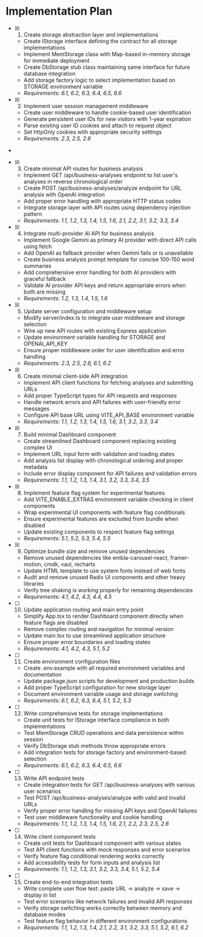 # Implementation Plan

- [x] 1. Create storage abstraction layer and implementations





  - Create IStorage interface defining the contract for all storage implementations
  - Implement MemStorage class with Map-based in-memory storage for immediate deployment
  - Create DbStorage stub class maintaining same interface for future database integration
  - Add storage factory logic to select implementation based on STORAGE environment variable
  - _Requirements: 6.1, 6.2, 6.3, 6.4, 6.5, 6.6_

- [x] 2. Implement user session management middleware






  - Create user middleware to handle cookie-based user identification
  - Generate persistent user IDs for new visitors with 1-year expiration
  - Parse existing user ID cookies and attach to request object
  - Set httpOnly cookies with appropriate security settings
  - _Requirements: 2.3, 2.5, 2.6_
-

- [x] 3. Create minimal API routes for business analysis








  - Implement GET /api/business-analyses endpoint to list user's analyses in reverse chronological order
  - Create POST /api/business-analyses/analyze endpoint for URL analysis with OpenAI integration
  - Add proper error handling with appropriate HTTP status codes
  - Integrate storage layer with API routes using dependency injection pattern
  - _Requirements: 1.1, 1.2, 1.3, 1.4, 1.5, 1.6, 2.1, 2.2, 3.1, 3.2, 3.3, 3.4_

- [x] 4. Integrate multi-provider AI API for business analysis


  - Implement Google Gemini as primary AI provider with direct API calls using fetch
  - Add OpenAI as fallback provider when Gemini fails or is unavailable
  - Create business analysis prompt template for concise 100-150 word summaries
  - Add comprehensive error handling for both AI providers with graceful fallback
  - Validate AI provider API keys and return appropriate errors when both are missing
  - _Requirements: 1.2, 1.3, 1.4, 1.5, 1.6_

- [x] 5. Update server configuration and middleware setup





  - Modify server/index.ts to integrate user middleware and storage selection
  - Wire up new API routes with existing Express application
  - Update environment variable handling for STORAGE and OPENAI_API_KEY
  - Ensure proper middleware order for user identification and error handling
  - _Requirements: 2.3, 2.5, 2.6, 6.1, 6.2_

- [x] 6. Create minimal client-side API integration





  - Implement API client functions for fetching analyses and submitting URLs
  - Add proper TypeScript types for API requests and responses
  - Handle network errors and API failures with user-friendly error messages
  - Configure API base URL using VITE_API_BASE environment variable
  - _Requirements: 1.1, 1.2, 1.3, 1.4, 1.5, 1.6, 3.1, 3.2, 3.3, 3.4_

- [x] 7. Build minimal Dashboard component





  - Create streamlined Dashboard component replacing existing complex UI
  - Implement URL input form with validation and loading states
  - Add analysis list display with chronological ordering and proper metadata
  - Include error display component for API failures and validation errors
  - _Requirements: 1.1, 1.2, 1.3, 1.4, 3.1, 3.2, 3.3, 3.4, 3.5_

- [x] 8. Implement feature flag system for experimental features





  - Add VITE_ENABLE_EXTRAS environment variable checking in client components
  - Wrap experimental UI components with feature flag conditionals
  - Ensure experimental features are excluded from bundle when disabled
  - Update existing components to respect feature flag settings
  - _Requirements: 5.1, 5.2, 5.3, 5.4, 5.5_

- [x] 9. Optimize bundle size and remove unused dependencies





  - Remove unused dependencies like embla-carousel-react, framer-motion, cmdk, vaul, recharts
  - Update HTML template to use system fonts instead of web fonts
  - Audit and remove unused Radix UI components and other heavy libraries
  - Verify tree shaking is working properly for remaining dependencies
  - _Requirements: 4.1, 4.2, 4.3, 4.4, 4.5_

- [ ] 10. Update application routing and main entry point
  - Simplify App.tsx to render Dashboard component directly when feature flags are disabled
  - Remove complex routing and navigation for minimal version
  - Update main.tsx to use streamlined application structure
  - Ensure proper error boundaries and loading states
  - _Requirements: 4.1, 4.2, 4.3, 5.1, 5.2_

- [ ] 11. Create environment configuration files
  - Create .env.example with all required environment variables and documentation
  - Update package.json scripts for development and production builds
  - Add proper TypeScript configuration for new storage layer
  - Document environment variable usage and storage switching
  - _Requirements: 6.1, 6.2, 6.3, 6.4, 5.1, 5.2, 5.3_

- [ ] 12. Write comprehensive tests for storage implementations
  - Create unit tests for IStorage interface compliance in both implementations
  - Test MemStorage CRUD operations and data persistence within session
  - Verify DbStorage stub methods throw appropriate errors
  - Add integration tests for storage factory and environment-based selection
  - _Requirements: 6.1, 6.2, 6.3, 6.4, 6.5, 6.6_

- [ ] 13. Write API endpoint tests
  - Create integration tests for GET /api/business-analyses with various user scenarios
  - Test POST /api/business-analyses/analyze with valid and invalid URLs
  - Verify proper error handling for missing API keys and OpenAI failures
  - Test user middleware functionality and cookie handling
  - _Requirements: 1.1, 1.2, 1.3, 1.4, 1.5, 1.6, 2.1, 2.2, 2.3, 2.5, 2.6_

- [ ] 14. Write client component tests
  - Create unit tests for Dashboard component with various states
  - Test API client functions with mock responses and error scenarios
  - Verify feature flag conditional rendering works correctly
  - Add accessibility tests for form inputs and analysis list
  - _Requirements: 1.1, 1.2, 1.3, 3.1, 3.2, 3.3, 3.4, 5.1, 5.2, 5.4_

- [ ] 15. Create end-to-end integration tests
  - Write complete user flow test: paste URL → analyze → save → display in list
  - Test error scenarios like network failures and invalid API responses
  - Verify storage switching works correctly between memory and database modes
  - Test feature flag behavior in different environment configurations
  - _Requirements: 1.1, 1.2, 1.3, 1.4, 2.1, 2.2, 3.1, 3.2, 3.3, 5.1, 5.2, 6.1, 6.2_